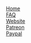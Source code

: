 [Home](https://github.com/the-expanse/SideQuest/wiki) <br>
[FAQ](https://github.com/the-expanse/SideQuest/wiki) <br>
[Website](https://github.com/the-expanse/SideQuest/wiki) <br>
[Patreon](https://github.com/the-expanse/SideQuest/wiki) <br>
[Paypal](https://github.com/the-expanse/SideQuest/wiki) <br>
